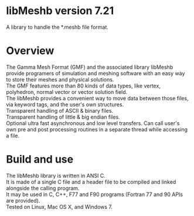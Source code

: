 # libMeshb version 7.21
A library to handle the *.meshb file format.

# Overview
The Gamma Mesh Format (GMF) and the associated library libMeshb provide programers of simulation and meshing software with an easy way to store their meshes and physical solutions.  
The GMF features more than 80 kinds of data types, like vertex, polyhedron, normal vector or vector solution field.  
The libMeshb provides a convenient way to move data between those files, via keyword tags, and the user's own structures.  
Transparent handling of ASCII & binary files.  
Transparent handling of little & big endian files.  
Optional ultra fast asynchronous and low level transfers.
Can call user's own pre and post processing routines in a separate thread while accessing a file.

# Build and use
The libMeshb library is written in ANSI C.  
It is made of a single C file and a header file to be compiled and linked alongside the calling program.  
It may be used in C, C++, F77 and F90 programs (Fortran 77 and 90 APIs are provided).  
Tested on Linux, Mac OS X, and Windows 7.
